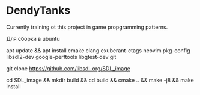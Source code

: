 # DendyTanks
Currently training ot this project in game propgramming patterns.

Для сборки в ubuntu

apt update && apt install cmake clang exuberant-ctags neovim pkg-config libsdl2-dev google-perftools libgtest-dev git 

git clone https://github.com/libsdl-org/SDL_image

cd SDL_image && mkdir build && cd build && cmake .. && make -j8 && make install
